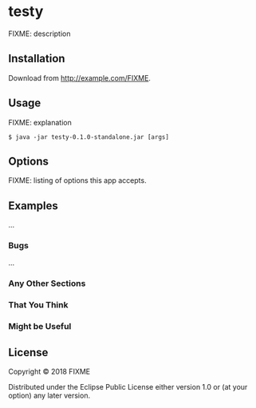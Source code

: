 # testy

FIXME: description

## Installation

Download from http://example.com/FIXME.

## Usage

FIXME: explanation

    $ java -jar testy-0.1.0-standalone.jar [args]

## Options

FIXME: listing of options this app accepts.

## Examples

...

### Bugs

...

### Any Other Sections
### That You Think
### Might be Useful

## License

Copyright © 2018 FIXME

Distributed under the Eclipse Public License either version 1.0 or (at
your option) any later version.
